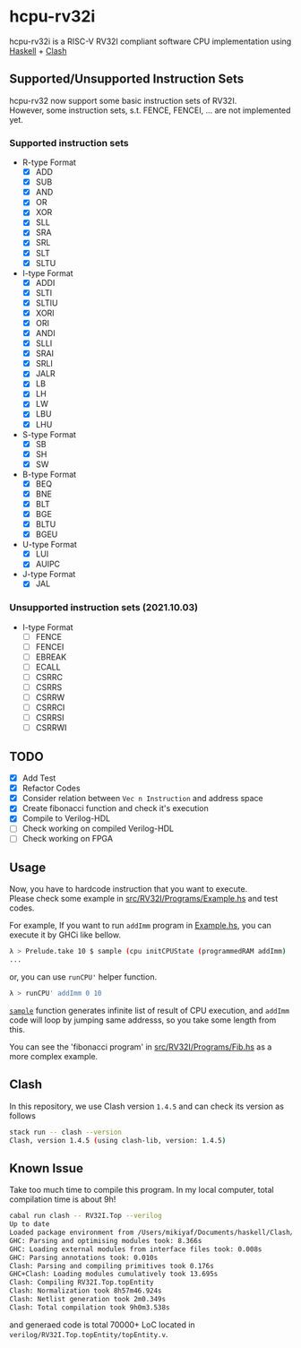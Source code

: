 # hcpu-rv32i

hcpu-rv32i is a RISC-V RV32I compliant software CPU implementation using [Haskell](https://www.haskell.org/) + [Clash](https://clash-lang.org/)


## Supported/Unsupported Instruction Sets

hcpu-rv32 now support some basic instruction sets of RV32I.  
However, some instruction sets, s.t. FENCE, FENCEI, ... are not implemented yet.  

### Supported instruction sets

* R-type Format
	* [x] ADD
	* [x] SUB
	* [x] AND
	* [x] OR
	* [x] XOR
	* [x] SLL
	* [x] SRA
	* [x] SRL
	* [x] SLT
	* [x] SLTU
* I-type Format
	* [x] ADDI
	* [x] SLTI
	* [x] SLTIU
	* [x] XORI
	* [x] ORI
	* [x] ANDI
	* [x] SLLI
	* [x] SRAI
	* [x] SRLI
	* [x] JALR
	* [x] LB
	* [x] LH
	* [x] LW
	* [x] LBU
	* [x] LHU
* S-type Format
	* [x] SB
	* [x] SH
	* [x] SW
* B-type Format
	* [x] BEQ
	* [x] BNE
	* [x] BLT
	* [x] BGE
	* [x] BLTU
	* [x] BGEU
* U-type Format
	* [x] LUI
	* [x] AUIPC
* J-type Format
	* [x] JAL

### Unsupported instruction sets (2021.10.03)

* I-type Format
	* [ ] FENCE
	* [ ] FENCEI
	* [ ] EBREAK
	* [ ] ECALL
	* [ ] CSRRC
	* [ ] CSRRS
	* [ ] CSRRW
	* [ ] CSRRCI
	* [ ] CSRRSI
	* [ ] CSRRWI

## TODO
* [x] Add Test
* [x] Refactor Codes
* [x] Consider relation between `Vec n Instruction` and address space
* [x] Create fibonacci function and check it's execution
* [x] Compile to Verilog-HDL
* [ ] Check working on compiled Verilog-HDL
* [ ] Check working on FPGA

## Usage

Now, you have to hardcode instruction that you want to execute.  
Please check some example in [src/RV32I/Programs/Example.hs](./src/RV32I/Programs/Example.hs) and test codes.

For example, If you want to run `addImm` program in [Example.hs](./src/RV32I/Programs/Example.hs), you can execute it by GHCi like bellow.  

```bash
λ > Prelude.take 10 $ sample (cpu initCPUState (programmedRAM addImm) :: Signal System Registers)
...
```

or, you can use `runCPU'` helper function.

```bash
λ > runCPU' addImm 0 10
```

[`sample`](https://hackage.haskell.org/package/clash-prelude-0.99.3/docs/Clash-Signal-Internal.html#v:sample) function generates infinite list of result of CPU execution, and `addImm` code will loop by jumping same addresss, so you take some length from this.

You can see the 'fibonacci program' in [src/RV32I/Programs/Fib.hs](./src/RV32I/Programs/Fib.hs) as a more complex example.  

## Clash

In this repository, we use Clash version `1.4.5` and can check its version as follows

```bash
stack run -- clash --version
Clash, version 1.4.5 (using clash-lib, version: 1.4.5)
```

## Known Issue

Take too much time to compile this program.
In my local computer, total compilation time is about 9h!

```bash
cabal run clash -- RV32I.Top --verilog
Up to date
Loaded package environment from /Users/mikiyaf/Documents/haskell/Clash/hcpu-rv32i/.ghc.environment.x86_64-darwin-8.10.7
GHC: Parsing and optimising modules took: 8.366s
GHC: Loading external modules from interface files took: 0.008s
GHC: Parsing annotations took: 0.010s
Clash: Parsing and compiling primitives took 0.176s
GHC+Clash: Loading modules cumulatively took 13.695s
Clash: Compiling RV32I.Top.topEntity
Clash: Normalization took 8h57m46.924s
Clash: Netlist generation took 2m0.349s
Clash: Total compilation took 9h0m3.538s
```

and generaed code is total 70000+ LoC located in `verilog/RV32I.Top.topEntity/topEntity.v`.

